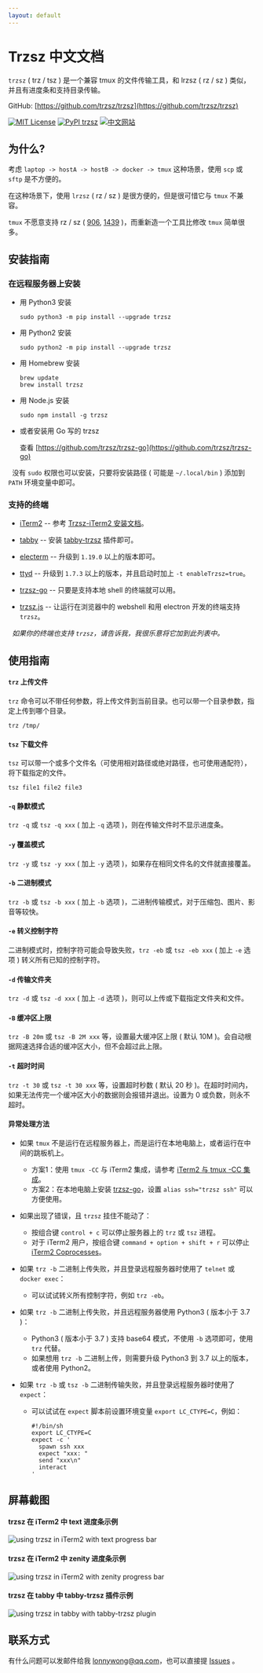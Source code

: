 ```yaml
---
layout: default
---
```


# Trzsz 中文文档

`trzsz` ( trz / tsz ) 是一个兼容 tmux 的文件传输工具，和 lrzsz ( rz / sz ) 类似，并且有进度条和支持目录传输。

GitHub: [https://github.com/trzsz/trzsz](https://github.com/trzsz/trzsz)

[![MIT License](https://img.shields.io/badge/license-MIT-green.svg?style=flat)](https://choosealicense.com/licenses/mit/)
[![PyPI trzsz](https://img.shields.io/pypi/v/trzsz?style=flat)](https://pypi.python.org/pypi/trzsz/)
[![中文网站](https://img.shields.io/badge/%E4%B8%AD%E6%96%87-%E7%BD%91%E7%AB%99-blue?style=flat)](https://trzsz.github.io/cn/)


## 为什么?

考虑 `laptop -> hostA -> hostB -> docker -> tmux` 这种场景，使用 `scp` 或 `sftp` 是不方便的。

在这种场景下，使用 `lrzsz` ( rz / sz ) 是很方便的，但是很可惜它与 `tmux` 不兼容。

`tmux` 不愿意支持 rz / sz ( [906](https://github.com/tmux/tmux/issues/906), [1439](https://github.com/tmux/tmux/issues/1439) )，而重新造一个工具比修改 `tmux` 简单很多。


## 安装指南

### 在远程服务器上安装

* 用 Python3 安装
  ```
  sudo python3 -m pip install --upgrade trzsz
  ```

* 用 Python2 安装
  ```
  sudo python2 -m pip install --upgrade trzsz
  ```

* 用 Homebrew 安装
  ```
  brew update
  brew install trzsz
  ```

* 用 Node.js 安装
  ```
  sudo npm install -g trzsz
  ```

* 或者安装用 Go 写的 trzsz

  查看 [https://github.com/trzsz/trzsz-go](https://github.com/trzsz/trzsz-go)

&nbsp;&nbsp;没有 `sudo` 权限也可以安装，只要将安装路径 ( 可能是 `~/.local/bin` ) 添加到 `PATH` 环境变量中即可。


### 支持的终端

* [iTerm2](https://iterm2.com/) -- 参考 [Trzsz-iTerm2 安装文档](https://trzsz.github.io/cn/iterm2)。

* [tabby](https://tabby.sh/) -- 安装 [tabby-trzsz](https://github.com/trzsz/tabby-trzsz) 插件即可。

* [electerm](https://electerm.github.io/electerm/) -- 升级到 `1.19.0` 以上的版本即可。

* [ttyd](https://github.com/tsl0922/ttyd) -- 升级到 `1.7.3` 以上的版本，并且启动时加上 `-t enableTrzsz=true`。

* [trzsz-go](https://github.com/trzsz/trzsz-go) -- 只要是支持本地 shell 的终端就可以用。

* [trzsz.js](https://github.com/trzsz/trzsz.js) -- 让运行在浏览器中的 webshell 和用 electron 开发的终端支持 `trzsz`。

&nbsp;&nbsp;*如果你的终端也支持 `trzsz`，请告诉我，我很乐意将它加到此列表中。*


## 使用指南

#### `trz` 上传文件

`trz` 命令可以不带任何参数，将上传文件到当前目录。也可以带一个目录参数，指定上传到哪个目录。
```
trz /tmp/
```


#### `tsz` 下载文件

`tsz` 可以带一个或多个文件名（可使用相对路径或绝对路径，也可使用通配符），将下载指定的文件。
```
tsz file1 file2 file3
```


#### `-q` 静默模式

`trz -q` 或 `tsz -q xxx` ( 加上 `-q` 选项 )，则在传输文件时不显示进度条。


#### `-y` 覆盖模式

`trz -y` 或 `tsz -y xxx` ( 加上 `-y` 选项 )，如果存在相同文件名的文件就直接覆盖。


#### `-b` 二进制模式
`trz -b` 或 `tsz -b xxx` ( 加上 `-b` 选项 )，二进制传输模式，对于压缩包、图片、影音等较快。


#### `-e` 转义控制字符
二进制模式时，控制字符可能会导致失败，`trz -eb` 或 `tsz -eb xxx` ( 加上 `-e` 选项 ) 转义所有已知的控制字符。


#### `-d` 传输文件夹
`trz -d` 或 `tsz -d xxx` ( 加上 `-d` 选项 )，则可以上传或下载指定文件夹和文件。


#### `-B` 缓冲区上限
`trz -B 20m` 或 `tsz -B 2M xxx` 等，设置最大缓冲区上限 ( 默认 10M )。会自动根据网速选择合适的缓冲区大小，但不会超过此上限。


#### `-t` 超时时间
`trz -t 30` 或 `tsz -t 30 xxx` 等，设置超时秒数 ( 默认 20 秒 )。在超时时间内，如果无法传完一个缓冲区大小的数据则会报错并退出。设置为 0 或负数，则永不超时。


#### 异常处理方法
* 如果 `tmux` 不是运行在远程服务器上，而是运行在本地电脑上，或者运行在中间的跳板机上。
  * 方案1：使用 `tmux -CC` 与 iTerm2 集成，请参考 [iTerm2 与 tmux -CC 集成](https://trzsz.github.io/cn/tmuxcc)。
  * 方案2：在本地电脑上安装 [trzsz-go](https://github.com/trzsz/trzsz-go)，设置 `alias ssh="trzsz ssh"` 可以方便使用。

* 如果出现了错误，且 `trzsz` 挂住不能动了：
  * 按组合键 `control + c` 可以停止服务器上的 `trz` 或 `tsz` 进程。
  * 对于 iTerm2 用户，按组合键 `command + option + shift + r` 可以停止 [iTerm2 Coprocesses](https://iterm2.com/documentation-coprocesses.html)。

* 如果 `trz -b` 二进制上传失败，并且登录远程服务器时使用了 `telnet` 或 `docker exec`：
  * 可以试试转义所有控制字符，例如 `trz -eb`。

* 如果 `trz -b` 二进制上传失败，并且远程服务器使用 Python3 ( 版本小于 3.7 )：
  * Python3 ( 版本小于 3.7 ) 支持 base64 模式，不使用 `-b` 选项即可，使用 `trz` 代替。
  * 如果想用 `trz -b` 二进制上传，则需要升级 Python3 到 3.7 以上的版本，或者使用 Python2。

* 如果 `trz -b` 或 `tsz -b` 二进制传输失败，并且登录远程服务器时使用了 `expect`：
  * 可以试试在 `expect` 脚本前设置环境变量 `export LC_CTYPE=C`，例如：
    ```
    #!/bin/sh
    export LC_CTYPE=C
    expect -c '
      spawn ssh xxx
      expect "xxx: "
      send "xxx\n"
      interact
    '
    ```


## 屏幕截图

#### trzsz 在 iTerm2 中 text 进度条示例

  ![using trzsz in iTerm2 with text progress bar](https://trzsz.github.io/images/iterm2_text.gif)


#### trzsz 在 iTerm2 中 zenity 进度条示例

  ![using trzsz in iTerm2 with zenity progress bar](https://trzsz.github.io/images/iterm2_zenity.gif)


#### trzsz 在 tabby 中 tabby-trzsz 插件示例

  ![using trzsz in tabby with tabby-trzsz plugin](https://trzsz.github.io/images/tabby_trzsz.gif)


## 联系方式

有什么问题可以发邮件给我 <lonnywong@qq.com>，也可以直接提 [Issues](https://github.com/trzsz/trzsz/issues) 。
